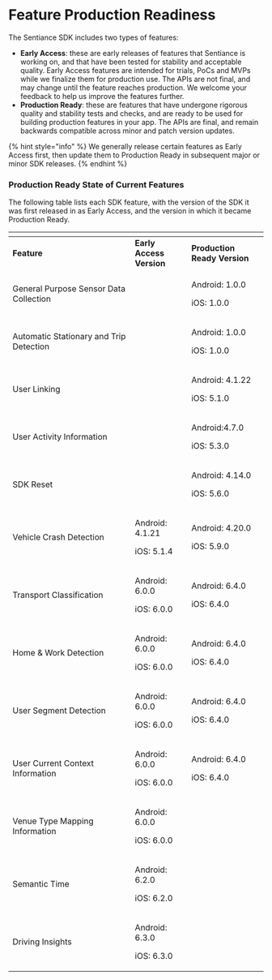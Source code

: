 # Feature Production Readiness

The Sentiance SDK includes two types of features:

* **Early Access**: these are early releases of features that Sentiance is working on, and that have been tested for stability and acceptable quality. Early Access features are intended for trials, PoCs and MVPs while we finalize them for production use. The APIs are not final, and may change until the feature reaches production. We welcome your feedback to help us improve the features further.
* **Production Ready**: these are features that have undergone rigorous quality and stability tests and checks, and are ready to be used for building production features in your app. The APIs are final, and remain backwards compatible across minor and patch version updates.

{% hint style="info" %}
We generally release certain features as Early Access first, then update them to Production Ready in subsequent major or minor SDK releases.
{% endhint %}

### Production Ready State of Current Features

The following table lists each SDK feature, with the version of the SDK it was first released in as Early Access, and the version in which it became Production Ready.

<table data-header-hidden><thead><tr><th width="225.8574565245455"></th><th></th><th></th></tr></thead><tbody><tr><td><strong>Feature</strong></td><td><strong>Early Access Version</strong></td><td><strong>Production Ready Version</strong></td></tr><tr><td>General Purpose Sensor Data Collection</td><td></td><td><p>Android: 1.0.0</p><p>iOS: 1.0.0</p></td></tr><tr><td>Automatic Stationary and Trip Detection</td><td></td><td><p>Android: 1.0.0</p><p>iOS: 1.0.0</p></td></tr><tr><td>User Linking</td><td></td><td><p>Android: 4.1.22</p><p>iOS: 5.1.0</p></td></tr><tr><td>User Activity Information</td><td></td><td><p>Android:4.7.0</p><p>iOS: 5.3.0</p></td></tr><tr><td>SDK Reset</td><td></td><td><p>Android: 4.14.0</p><p>iOS: 5.6.0</p></td></tr><tr><td>Vehicle Crash Detection</td><td><p>Android: 4.1.21</p><p>iOS: 5.1.4</p></td><td><p>Android: 4.20.0</p><p>iOS: 5.9.0</p></td></tr><tr><td>Transport Classification</td><td><p>Android: 6.0.0</p><p>iOS: 6.0.0</p></td><td><p>Android: 6.4.0</p><p>iOS: 6.4.0</p></td></tr><tr><td>Home &#x26; Work Detection</td><td><p>Android: 6.0.0</p><p>iOS: 6.0.0</p></td><td><p>Android: 6.4.0</p><p>iOS: 6.4.0</p></td></tr><tr><td>User Segment Detection</td><td><p>Android: 6.0.0</p><p>iOS: 6.0.0</p></td><td><p>Android: 6.4.0</p><p>iOS: 6.4.0</p></td></tr><tr><td>User Current Context Information</td><td><p>Android: 6.0.0</p><p>iOS: 6.0.0</p></td><td><p>Android: 6.4.0</p><p>iOS: 6.4.0</p></td></tr><tr><td>Venue Type Mapping Information</td><td><p>Android: 6.0.0</p><p>iOS: 6.0.0</p></td><td></td></tr><tr><td>Semantic Time</td><td><p>Android: 6.2.0</p><p>iOS: 6.2.0</p></td><td></td></tr><tr><td>Driving Insights</td><td><p>Android: 6.3.0</p><p>iOS: 6.3.0</p></td><td></td></tr></tbody></table>
